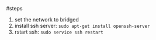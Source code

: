 #steps
1. set the network to bridged
1. install ssh server: `sudo apt-get install openssh-server`
1. rstart ssh: `sudo service ssh restart`
